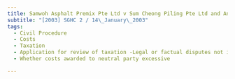 ```yaml
---
title: Samwoh Asphalt Premix Pte Ltd v Sum Cheong Piling Pte Ltd and Another 
subtitle: "[2003] SGHC 2 / 14\_January\_2003"
tags:
  - Civil Procedure
  - Costs
  - Taxation
  - Application for review of taxation -Legal or factual disputes not involving neutral party
  - Whether costs awarded to neutral party excessive

---
```



